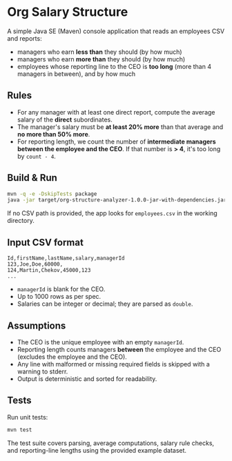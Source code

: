 # Org Salary Structure

A simple Java SE (Maven) console application that reads an employees CSV and reports:
- managers who earn **less than** they should (by how much)
- managers who earn **more than** they should (by how much)
- employees whose reporting line to the CEO is **too long** (more than 4 managers in between), and by how much

## Rules
- For any manager with at least one direct report, compute the average salary of the **direct** subordinates.
- The manager's salary must be **at least 20% more** than that average and **no more than 50% more**.
- For reporting length, we count the number of **intermediate managers between the employee and the CEO**. If that number is **> 4**, it's too long by `count - 4`.

## Build & Run

```bash
mvn -q -e -DskipTests package
java -jar target/org-structure-analyzer-1.0.0-jar-with-dependencies.jar employees.csv
```

If no CSV path is provided, the app looks for `employees.csv` in the working directory.

## Input CSV format

```
Id,firstName,lastName,salary,managerId
123,Joe,Doe,60000,
124,Martin,Chekov,45000,123
...
```

- `managerId` is blank for the CEO.
- Up to 1000 rows as per spec.
- Salaries can be integer or decimal; they are parsed as `double`.

## Assumptions

- The CEO is the unique employee with an empty `managerId`.
- Reporting length counts managers **between** the employee and the CEO (excludes the employee and the CEO).
- Any line with malformed or missing required fields is skipped with a warning to stderr.
- Output is deterministic and sorted for readability.

## Tests

Run unit tests:

```bash
mvn test
```

The test suite covers parsing, average computations, salary rule checks, and reporting-line lengths using the provided example dataset.
